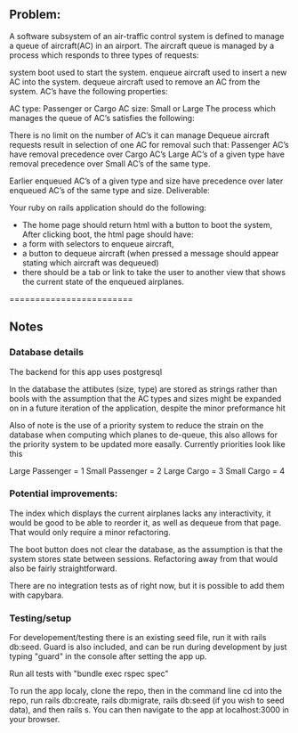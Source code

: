 ## Problem:

A software subsystem of an air-traffic control system is defined to manage a queue of aircraft(AC) in an airport. The aircraft queue is managed by a process which responds to three types of requests:

system boot used to start the system.
enqueue aircraft used to insert a new AC into the system.
dequeue aircraft used to remove an AC from the system.
AC’s have the following properties:

AC type: Passenger or Cargo
AC size: Small or Large
The process which manages the queue of AC’s satisfies the following:

There is no limit on the number of AC’s it can manage
Dequeue aircraft requests result in selection of one AC for removal such that:
Passenger AC’s have removal precedence over Cargo AC’s
Large AC’s of a given type have removal precedence over Small AC’s of the same type.

Earlier enqueued AC’s of a given type and size have precedence over later enqueued AC’s of the same type and size.
Deliverable:

Your ruby on rails application should do the following:
- The home page should return html with a button to boot the system,
After clicking boot, the html page should have:
- a form with selectors to enqueue aircraft,
- a button to dequeue aircraft (when pressed a message should appear stating which aircraft was dequeued)
- there should be a tab or link to take the user to another view that shows the current state of the enqueued airplanes.


========================

## Notes

### Database details
The backend for this app uses postgresql

In the database the attibutes (size, type) are stored as strings rather than bools with the assumption that the AC types and sizes might be expanded on in a future iteration of the application, despite the minor preformance hit

Also of note is the use of a priority system to reduce the strain on the database when computing which planes to de-queue, this also allows for the priority system to be updated more easally. Currently priorities look like this

Large Passenger = 1
Small Passenger = 2
Large Cargo = 3
Small Cargo = 4

### Potential improvements: 
The index which displays the current airplanes lacks any interactivity, it would be good to be able to reorder it, as well as dequeue from that page. That would only require a minor refactoring. 

The boot button does not clear the database, as the assumption is that the system stores state between sessions. Refactoring away from that would also be fairly straightforward.

There are no integration tests as of right now, but it is possible to add them with capybara. 

### Testing/setup

For developement/testing there is an existing seed file, run it with rails db:seed. Guard is also included, and can be run during development by just typing "guard" in the console after setting the app up.

Run all tests with "bundle exec rspec spec"

To run the app localy, clone the repo, then in the command line cd into the repo, run rails db:create, rails db:migrate, rails db:seed (if you wish to seed data), and then rails s. You can then navigate to the app at localhost:3000 in your browser. 